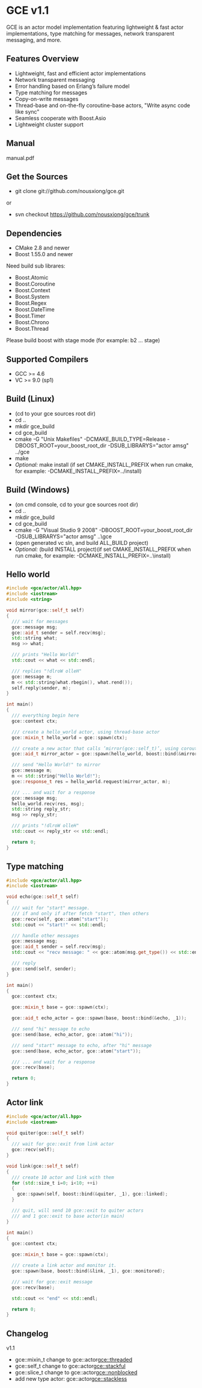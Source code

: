 GCE v1.1
=======

GCE is an actor model implementation featuring lightweight & fast
actor implementations, type matching for messages,
network transparent messaging, and more.

Features Overview
---------------

* Lightweight, fast and efficient actor implementations
* Network transparent messaging
* Error handling based on Erlang’s failure model
* Type matching for messages
* Copy-on-write messages
* Thread-base and on-the-fly coroutine-base actors, "Write async code like sync"
* Seamless cooperate with Boost.Asio
* Lightweight cluster support

Manual
---------------
manual.pdf

Get the Sources
---------------

* git clone git://github.com/nousxiong/gce.git

or

* svn checkout https://github.com/nousxiong/gce/trunk

Dependencies
------------

* CMake 2.8 and newer
* Boost 1.55.0 and newer

Need build sub librares:

* Boost.Atomic
* Boost.Coroutine
* Boost.Context
* Boost.System
* Boost.Regex
* Boost.DateTime
* Boost.Timer
* Boost.Chrono
* Boost.Thread

Please build boost with stage mode (for example: b2 ... stage)

Supported Compilers
-------------------

* GCC >= 4.6
* VC >= 9.0 (sp1)

Build (Linux)
-----------

* (cd to your gce sources root dir)
* cd ..
* mkdir gce_build
* cd gce_build
* cmake -G "Unix Makefiles" -DCMAKE_BUILD_TYPE=Release -DBOOST_ROOT=your_boost_root_dir -DSUB_LIBRARYS="actor amsg" ../gce
* make
* *Optional:* make install (if set CMAKE_INSTALL_PREFIX when run cmake, for example: -DCMAKE_INSTALL_PREFIX=../install)

Build (Windows)
-----------

* (on cmd console, cd to your gce sources root dir)
* cd ..
* mkdir gce_build
* cd gce_build
* cmake -G "Visual Studio 9 2008" -DBOOST_ROOT=your_boost_root_dir -DSUB_LIBRARYS="actor amsg" ..\gce
* (open generated vc sln, and build ALL_BUILD project)
* *Optional:* (build INSTALL project)(if set CMAKE_INSTALL_PREFIX when run cmake, for example: -DCMAKE_INSTALL_PREFIX=..\install)

Hello world
-----------

```cpp
#include <gce/actor/all.hpp>
#include <iostream>
#include <string>

void mirror(gce::self_t self)
{
  /// wait for messages
  gce::message msg;
  gce::aid_t sender = self.recv(msg);
  std::string what;
  msg >> what;

  /// prints "Hello World!"
  std::cout << what << std::endl;

  /// replies "!dlroW olleH"
  gce::message m;
  m << std::string(what.rbegin(), what.rend());
  self.reply(sender, m);
}

int main()
{
  /// everything begin here
  gce::context ctx;

  /// create a hello_world actor, using thread-base actor
  gce::mixin_t hello_world = gce::spawn(ctx);

  /// create a new actor that calls ’mirror(gce::self_t)’, using coroutine-base actor
  gce::aid_t mirror_actor = gce::spawn(hello_world, boost::bind(&mirror, _1));

  /// send "Hello World!" to mirror
  gce::message m;
  m << std::string("Hello World!");
  gce::response_t res = hello_world.request(mirror_actor, m);

  /// ... and wait for a response
  gce::message msg;
  hello_world.recv(res, msg);
  std::string reply_str;
  msg >> reply_str;

  /// prints "!dlroW olleH"
  std::cout << reply_str << std::endl;

  return 0;
}
```

Type matching
-----------

```cpp
#include <gce/actor/all.hpp>
#include <iostream>

void echo(gce::self_t self)
{
  /// wait for "start" message. 
  /// if and only if after fetch "start", then others
  gce::recv(self, gce::atom("start"));
  std::cout << "start!" << std::endl;

  /// handle other messages
  gce::message msg;
  gce::aid_t sender = self.recv(msg);
  std::cout << "recv message: " << gce::atom(msg.get_type()) << std::endl;

  /// reply
  gce::send(self, sender);
}

int main()
{
  gce::context ctx;

  gce::mixin_t base = gce::spawn(ctx);

  gce::aid_t echo_actor = gce::spawn(base, boost::bind(&echo, _1));

  /// send "hi" message to echo
  gce::send(base, echo_actor, gce::atom("hi"));

  /// send "start" message to echo, after "hi" message
  gce::send(base, echo_actor, gce::atom("start"));

  /// ... and wait for a response
  gce::recv(base);

  return 0;
}
```

Actor link
-----------

```cpp
#include <gce/actor/all.hpp>
#include <iostream>

void quiter(gce::self_t self)
{
  /// wait for gce::exit from link actor
  gce::recv(self);
}

void link(gce::self_t self)
{
  /// create 10 actor and link with them
  for (std::size_t i=0; i<10; ++i)
  {
    gce::spawn(self, boost::bind(&quiter, _1), gce::linked);
  }

  /// quit, will send 10 gce::exit to quiter actors 
  /// and 1 gce::exit to base actor(in main)
}

int main()
{
  gce::context ctx;

  gce::mixin_t base = gce::spawn(ctx);

  /// create a link actor and monitor it.
  gce::spawn(base, boost::bind(&link, _1), gce::monitored);

  /// wait for gce::exit message
  gce::recv(base);

  std::cout << "end" << std::endl;

  return 0;
}
```

Changelog
---------------
v1.1 
* gce::mixin_t change to gce::actor<gce::threaded>
* gce::self_t change to gce::actor<gce::stackful>
* gce::slice_t change to gce::actor<gce::nonblocked>
* add new type actor: gce::actor<gce::stackless>
